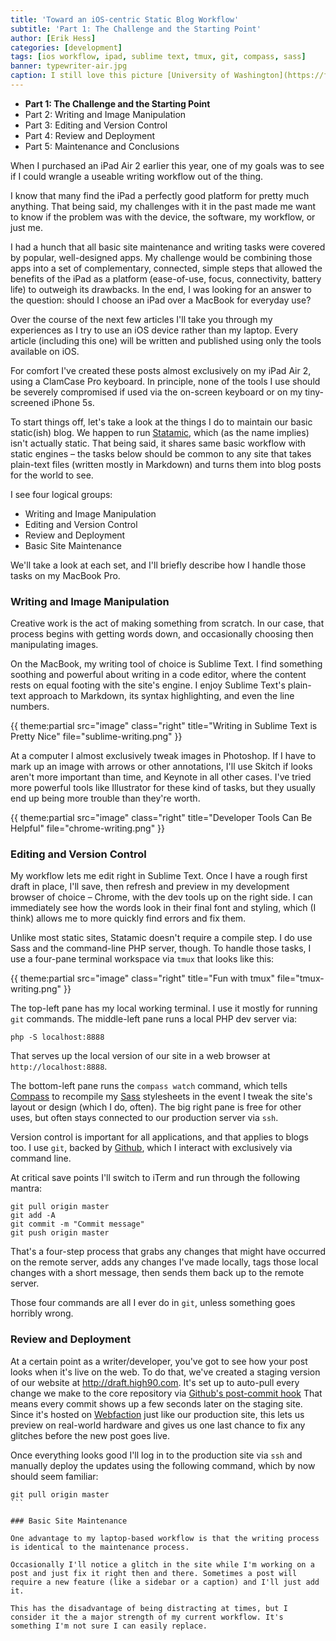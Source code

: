 ```yaml
---
title: 'Toward an iOS-centric Static Blog Workflow'
subtitle: 'Part 1: The Challenge and the Starting Point'
author: [Erik Hess]
categories: [development]
tags: [ios workflow, ipad, sublime text, tmux, git, compass, sass]
banner: typewriter-air.jpg
caption: I still love this picture [University of Washington](https://flic.kr/p/87G2B1)
---
```


* **Part 1: The Challenge and the Starting Point**
* Part 2: Writing and Image Manipulation
* Part 3: Editing and Version Control
* Part 4: Review and Deployment
* Part 5: Maintenance and Conclusions

When I purchased an iPad Air 2 earlier this year, one of my goals was to see if I could wrangle a useable writing workflow out of the thing.

I know that many find the iPad a perfectly good platform for pretty much anything. That being said, my challenges with it in the past made me want to know if the problem was with the device, the software, my workflow, or just me. 

I had a hunch that all basic site maintenance and writing tasks were covered by popular, well-designed apps. My challenge would be combining those apps into a set of complementary, connected, simple steps that allowed the benefits of the iPad as a platform (ease-of-use, focus, connectivity, battery life) to outweigh its drawbacks. In the end, I was looking for an answer to the question: should I choose an iPad over a MacBook for everyday use?

Over the course of the next few articles I'll take you through my experiences as I try to use an iOS device rather than my laptop. Every article (including this one) will be written and published using only the tools available on iOS. 

For comfort I've created these posts almost exclusively on my iPad Air 2, using a ClamCase Pro keyboard. In principle, none of the tools I use should be severely compromised if used via the on-screen keyboard or on my tiny-screened iPhone 5s.

To start things off, let's take a look at the things I do to maintain our basic static(ish) blog. We happen to run [Statamic](http://statamic.com), which (as the name implies) isn't actually static. That being said, it shares same basic workflow with static engines &ndash; the tasks below should be common to any site that takes plain-text files (written mostly in Markdown) and turns them into blog posts for the world to see.

I see four logical groups:

* Writing and Image Manipulation
* Editing and Version Control
* Review and Deployment
* Basic Site Maintenance

We'll take a look at each set, and I'll briefly describe how I handle those tasks on my MacBook Pro.

### Writing and Image Manipulation

Creative work is the act of making something from scratch. In our case, that process begins with getting words down, and occasionally choosing then manipulating images.

On the MacBook, my writing tool of choice is Sublime Text. I find something soothing and powerful about writing in a code editor, where the content rests on equal footing with the site's engine. I enjoy Sublime Text's plain-text approach to Markdown, its syntax highlighting, and even the line numbers.

{{ theme:partial src="image" class="right" title="Writing in Sublime Text is Pretty Nice" file="sublime-writing.png" }}

At a computer I almost exclusively tweak images in Photoshop. If I have to mark up an image with arrows or other annotations, I'll use Skitch if looks aren't more important than time, and Keynote in all other cases. I've tried more powerful tools like Illustrator for these kind of tasks, but they usually end up being more trouble than they're worth.

{{ theme:partial src="image" class="right" title="Developer Tools Can Be Helpful" file="chrome-writing.png" }}

### Editing and Version Control

My workflow lets me edit right in Sublime Text. Once I have a rough first draft in place, I'll save, then refresh and preview in my development browser of choice &ndash; Chrome, with the dev tools up on the right side. I can immediately see how the words look in their final font and styling, which (I think) allows me to more quickly find errors and fix them.

Unlike most static sites, Statamic doesn't require a compile step. I do use Sass and the command-line PHP server, though. To handle those tasks, I use a four-pane terminal workspace via `tmux` that looks like this:

{{ theme:partial src="image" class="right" title="Fun with tmux" file="tmux-writing.png" }}

The top-left pane has my local working terminal. I use it mostly for running `git` commands. The middle-left pane runs a local PHP dev server via:

`php -S localhost:8888`

That serves up the local version of our site in a web browser at `http://localhost:8888`. 

The bottom-left pane runs the `compass watch` command, which tells [Compass](http://compass-style.org) to recompile my [Sass](http://sass-lang.com) stylesheets in the event I tweak the site's layout or design (which I do, often). The big right pane is free for other uses, but often stays connected to our production server via `ssh`.

Version control is important for all applications, and that applies to blogs too. I use `git`, backed by [Github](http://github.com), which I interact with exclusively via command line. 

At critical save points I'll switch to iTerm and run through the following mantra:

```
git pull origin master
git add -A
git commit -m "Commit message"
git push origin master
```

That's a four-step process that grabs any changes that might have occurred on the remote server, adds any changes I've made locally, tags those local changes with a short message, then sends them back up to the remote server. 

Those four commands are all I ever do in `git`, unless something goes horribly wrong.

### Review and Deployment

At a certain point as a writer/developer, you've got to see how your post looks when it's live on the web. To do that, we've created a staging version of our website at http://draft.high90.com. It's set up to auto-pull every change we make to the core repository via [Github's post-commit hook](https://developer.github.com/webhooks/) That means every commit shows up a few seconds later on the staging site. Since it's hosted on [Webfaction](http://webfaction.com) just like our production site, this lets us preview on real-world hardware and gives us one last chance to fix any glitches before the new post goes live.

Once everything looks good I'll log in to the production site via `ssh` and manually deploy the updates using the following command, which by now should seem familiar:

````
git pull origin master
```

### Basic Site Maintenance

One advantage to my laptop-based workflow is that the writing process is identical to the maintenance process.

Occasionally I'll notice a glitch in the site while I'm working on a post and just fix it right then and there. Sometimes a post will require a new feature (like a sidebar or a caption) and I'll just add it.

This has the disadvantage of being distracting at times, but I consider it the a major strength of my current workflow. It's something I'm not sure I can easily replace.
